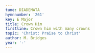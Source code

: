 ```yaml
---
tune: DIADEMATA
hymnnumber: '261'
key: E Major
title: Crown Him
firstline: Crown him with many crowns
topic: 'Christ: Praise to Christ'
author: M. Bridges
year: '-'
---
```


